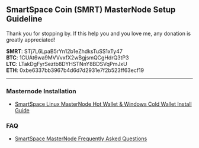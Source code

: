 ## SmartSpace Coin (SMRT) MasterNode Setup Guideline

Thank you for stopping by. If this help you and you love me, any donation is greatly appreciated!

**SMRT**: STj7L6LpaB5rYn12b1eZhdksTuSS1xTy47 <br/>
**BTC**: 1CUAt6wa9MVVvxfX2wBgjsmQCgHdrQ3tP3 <br/>
**LTC**: LTakDgFyrSeztb8DYHSTNnY8BDSVqPmJxU <br/>
**ETH**: 0xbe6337bb3967b4d6d7d2931e7f2b523ff63ecf19


----

### Masternode Installation
* [SmartSpace Linux MasterNode Hot Wallet & Windows Cold Wallet Install Guide](guides/SMRT_Masternode_Linux_Win_Guide.md)


### FAQ
* [SmartSpace MasterNode Frequently Asked Questions](guides/SMRT_FAQ.md)
